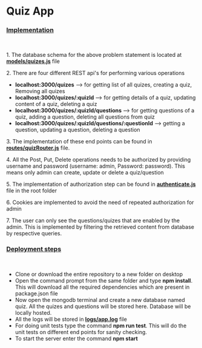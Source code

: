 # Quiz App

<h3><u>Implementation</u></h3><br>
<p>1. The database schema for the above problem statement is located at<b><a href="models/quizes.js"> models/quizes.js</a></b> file</p>
<p>2. There are four different REST api's for performing various operations</p>
<ul>
<li> <b>localhost:3000/quizes</b>   --> for getting list of all quizes, creating a quiz, Removing all quizes </li>
<li> <b>localhost:3000/quizes/:quizId </b> --> for getting details of a quiz, updating content of a quiz, deleting a quiz </li>
<li> <b>localhost:3000/quizes/:quizId/questions </b> --> for getting questions of a quiz, adding a question, deleting all questions from quiz </li>
<li> <b>localhost:3000/quizes/:quizId/questions/:questionId</b> --> getting a question, updating a question, deleting a question </li>
</ul>
<p>3. The implementation of these end points can be found in <b><a href="routes/quizRouter.js">routes/quizRouter.js</a></b> file.</p>
<p>4. All the Post, Put, Delete operations needs to be authorized by providing username and password (username: admin, Password: password). 
This means only admin can create, update or delete a quiz/question </p>
<p>5. The implementation of authorization step can be found in <b><a href = "authenticate.js">authenticate.js</a></b> file in the root folder</p>
<p>6. Cookies are implemented to avoid the need of repeated authorization for admin</p>
<p>7. The user can only see the questions/quizes that are enabled by the admin. This is implemented by filtering the retrieved content from database by respective queries. </p>

<h3><u>Deployment steps</u></h3><br>
<ul>
<li>Clone or download the entire repository to a new folder on desktop</li>
<li>Open the command prompt from the same folder and type <b>npm install</b>. This will download all the required dependencies which are present in package.json file</li>
<li>Now open the mongodb terminal and create a new database named quiz. All the quizes and questions will be stored here. Database will be locally hosted.</li>
<li>All the logs will be stored in <b><a href = "logs/app.log"> logs/app.log</a></b> file</li>
<li>For doing unit tests type the command <b>npm run test</b>. This will do the unit tests on different end points for sanity checking.</li>
<li>To start the server enter the command <b>npm start</b></li>
</ul>

